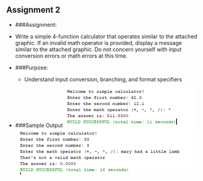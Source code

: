 ## Assignment 2

- ###Assignment: 

 - Write a simple 4-function calculator that operates similar to the attached graphic. If an invalid math operator is provided, display a message similar to the attached graphic. Do not concern yourself with input conversion errors or math errors at this time.

- ###Purpose: 

  - Understand input conversion, branching, and format specifiers

- ###Sample Output
	![Mock-Up](./Assignment2a.png)
	![Mock-Up](./Assignment2b.png)